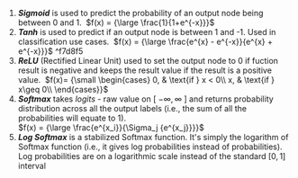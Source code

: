 1. **_Sigmoid_** is used to predict the probability of an output node being between 0 and 1. 
	$f(x) = {\large \frac{1}{1+e^{-x}}}$ 
1. **_Tanh_** is used to predict if an output node is between 1 and -1. Used in classification use cases. 
	$f(x) = {\large \frac{e^{x} - e^{-x}}{e^{x} + e^{-x}}}$ ^f7d8f5
3. **_ReLU_** (Rectified Linear Unit) used to set the output node to 0 if fuction result is negative and keeps the result value if the result is a positive value. 
	$f(x)= {\small \begin{cases} 0, & \text{if } x < 0\\ x, & \text{if } x\geq 0\\ \end{cases}}$
4. ***Softmax*** takes *logits* - raw value on \[ $-\infty, \infty$ ] and returns probability distribution across all the output labels (i.e., the sum of all the probabilities will equate to 1).  
	$f(x) = {\large \frac{e^{x_i}}{\Sigma_j {e^{x_j}}}}$ 
5. ***Log Softmax*** is a stabilized Softmax function. It's simply the logarithm of Softmax function (i.e., it gives log probabilities instead of probabilities). Log probabilities are on a logarithmic scale instead of the standard $[0,1]$ interval